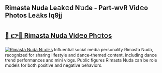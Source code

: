 ## Rimasta Nuda Le𝚊k𝚎d N𝚞𝚍e - Part-wvR Vid𝚎o Photos Le𝚊ks lq9jj

# <h2><a href="http://fbf9oo7.evod.top/?m=Rimasta+Nuda">🔗 👉🔴 Rimasta Nuda Vid𝚎o Ph𝚘t𝚘s</a></h2>

[![Rimasta Nuda N𝚞d𝚎s](https://i.imgur.com/8V9OHl7.gif)](http://fbf9oo7.evod.top/?m=Rimasta+Nuda)
Influential social media personality Rimasta Nuda, recognized for sharing lifestyle and dance-themed content, including dance trend performances and mini vlogs. Public figures Rimasta Nuda can be role models for both positive and negative behaviors. 
